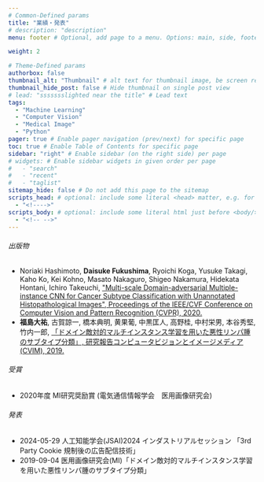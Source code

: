 ```yaml
---
# Common-Defined params
title: "業績・発表"
# description: "description"
menu: footer # Optional, add page to a menu. Options: main, side, footer

weight: 2

# Theme-Defined params
authorbox: false
thumbnail_alt: "Thumbnail" # alt text for thumbnail image, be screen reader friendly!
thumbnail_hide_post: false # Hide thumbnail on single post view
# lead: "ssssssslighted near the title" # Lead text
tags:
  - "Machine Learning"
  - "Computer Vision"
  - "Medical Image"
  - "Python"
pager: true # Enable pager navigation (prev/next) for specific page
toc: true # Enable Table of Contents for specific page
sidebar: "right" # Enable sidebar (on the right side) per page
# widgets: # Enable sidebar widgets in given order per page
#   - "search"
#   - "recent"
#   - "taglist"
sitemap_hide: false # Do not add this page to the sitemap
scripts_head: # optional: include some literal <head> matter, e.g. for page-specific JS imports; safeHTML-filtered
  - "<!---->"
scripts_body: # optional: include some literal html just before <body/> tag, e.g. JS initialization; safeHTML-filtered
  - "<!-- -->"
---
```

###### 出版物
- Noriaki Hashimoto, **Daisuke Fukushima**, Ryoichi Koga, Yusuke Takagi, Kaho Ko, Kei Kohno, Masato Nakaguro, Shigeo Nakamura, Hidekata Hontani, Ichiro Takeuchi, ["Multi-scale Domain-adversarial Multiple-instance CNN for Cancer Subtype Classification with Unannotated Histopathological Images", Proceedings of the IEEE/CVF Conference on Computer Vision and Pattern Recognition (CVPR), 2020.](https://openaccess.thecvf.com/content_CVPR_2020/papers/Hashimoto_Multi-scale_Domain-adversarial_Multiple-instance_CNN_for_Cancer_Subtype_Classification_with_Unannotated_CVPR_2020_paper.pdf)
- **福島大祐**,  古賀諒一,  橋本典明,  黄果葡,  中黒匡人,  高野桂,  中村栄男,  本谷秀堅,  竹内一郎, [「ドメイン敵対的マルチインスタンス学習を用いた悪性リンパ腫のサブタイプ分類」, 研究報告コンピュータビジョンとイメージメディア (CVIM), 2019.](https://ken.ieice.org/ken/paper/20190904N1pi/)

###### 受賞
- 2020年度 MI研究奨励賞 (電気通信情報学会　医用画像研究会)

###### 発表
- 2024-05-29 人工知能学会(JSAI)2024 インダストリアルセッション 「3rd Party Cookie 規制後の広告配信技術」
- 2019-09-04 医用画像研究会(MI)「ドメイン敵対的マルチインスタンス学習を用いた悪性リンパ腫のサブタイプ分類」
